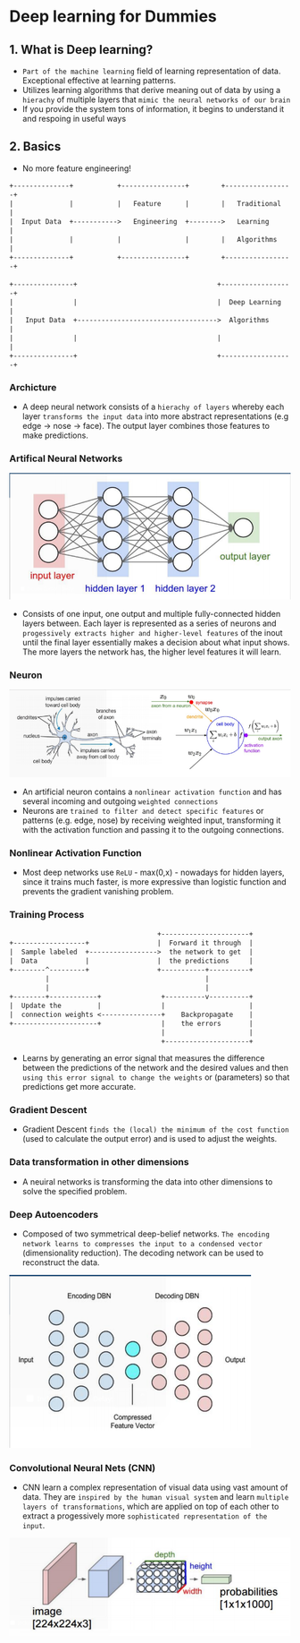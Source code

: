 # Deep learning for Dummies

## 1. What is Deep learning?

- `Part of the machine learning` field of learning representation of data.
  Exceptional effective at learning patterns.
- Utilizes learning algorithms that derive meaning out of data by using a
  `hierachy` of multiple layers that `mimic the neural networks of our brain`
- If you provide the system tons of information, it begins to understand it
  and respoing in useful ways

## 2. Basics

- No more feature engineering!

```
+--------------+           +----------------+        +-----------------+
|              |           |   Feature      |        |   Traditional   |
|  Input Data  +----------->   Engineering  +-------->   Learning      |
|              |           |                |        |   Algorithms    |
+--------------+           +----------------+        +-----------------+

+---------------+                                   +------------------+
|               |                                   |  Deep Learning   |
|   Input Data  +----------------------------------->  Algorithms      |
|               |                                   |                  |
+---------------+                                   +------------------+
```

### Archicture

- A deep neural network consists of a `hierachy of layers` whereby each layer
  `transforms the input data` into more abstract representations (e.g edge ->
  nose -> face). The output layer combines those features to make predictions.

### Artifical Neural Networks

![neural networks](./images/neural-network.png)

- Consists of one input, one output and multiple fully-connected hidden layers
  between. Each layer is represented as a series of neurons and `progessively
  extracts higher and higher-level features` of the inout until the final layer
  essentially makes a decision about what input shows. The more layers the
  network has, the higher level features it will learn.

### Neuron

![neuron](./images/neuron.png)

- An artificial neuron contains a `nonlinear activation function` and has
  several incoming and outgoing `weighted connections`
- Neurons are `trained to filter and detect specific features` or patterns
  (e.g. edge, nose) by receiving weighted input, transforming it with the
  activation function and passing it to the outgoing connections.

### Nonlinear Activation Function

- Most deep networks use `ReLU` - max(0,x) - nowadays for hidden layers, since
  it trains much faster, is more expressive than logistic function and
  prevents the gradient vanishing problem.

### Training Process

```
                                     +----------------------+
+------------------+                 |  Forward it through  |
|  Sample labeled  +----------------->  the network to get  |
|  Data            |                 |  the predictions     |
+--------^---------+                 +-----------+----------+
         |                                       |
         |                                       |
+--------+------------+               +----------v----------+
|  Update the         |               |                     |
|  connection weights <---------------+    Backpropagate    |
+---------------------+               |    the errors       |
                                      |                     |
                                      +---------------------+

```

- Learns by generating an error signal that measures the difference between
  the predictions of the network and the desired values and then `using this
  error signal to change the weights` or (parameters) so that predictions get
  more accurate.

### Gradient Descent

- Gradient Descent `finds the (local) the minimum of the cost function` (used
  to calculate the output error) and is used to adjust the weights.

### Data transformation in other dimensions

- A neuiral networks is transforming the data into other dimensions to solve
  the specified problem.

### Deep Autoencoders

- Composed of two symmetrical deep-belief networks. `The encoding network
  learns to compresses the input to a condensed vector` (dimensionality
  reduction). The decoding network can be used to reconstruct the data.

![deep autoencoders](./images/deep-autoencoders.png)

### Convolutional Neural Nets (CNN)

- CNN learn a complex representation of visual data using vast amount of data.
  They are `inspired by the human visual system` and learn `multiple layers of
  transformations`, which are applied on top of each other to extract a
  progessively more `sophisticated representation of the input`.

![cnn](./images/cnn.png)

